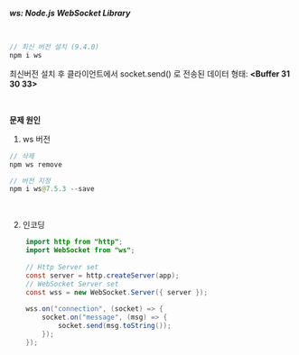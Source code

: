 ***ws: Node.js WebSocket Library***

<br>

~~~ java
// 최신 버전 설치 (9.4.0)
npm i ws
~~~

최신버전 설치 후 클라이언트에서 socket.send() 로 전송된 데이터 형태:  **<Buffer 31 30 33>**


<br>

**문제 원인**
1. ws 버전

~~~ java
// 삭제
npm ws remove

// 버전 지정
npm i ws@7.5.3 --save
~~~

<br>

2. 인코딩
~~~ java
    import http from "http";
    import WebSocket from "ws";
    
    // Http Server set
    const server = http.createServer(app);
    // WebSocket Server set
    const wss = new WebSocket.Server({ server });
    
    wss.on("connection", (socket) => {
        socket.on("message", (msg) => {
            socket.send(msg.toString());
        });
    });
~~~